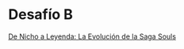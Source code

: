 # Desafío B
[De Nicho a Leyenda: La Evolución de la Saga Souls](https://padlet.com/santiago_abregu_/de-nicho-a-leyenda-la-evoluci-n-de-la-saga-souls-zgwegdl198en1o59)